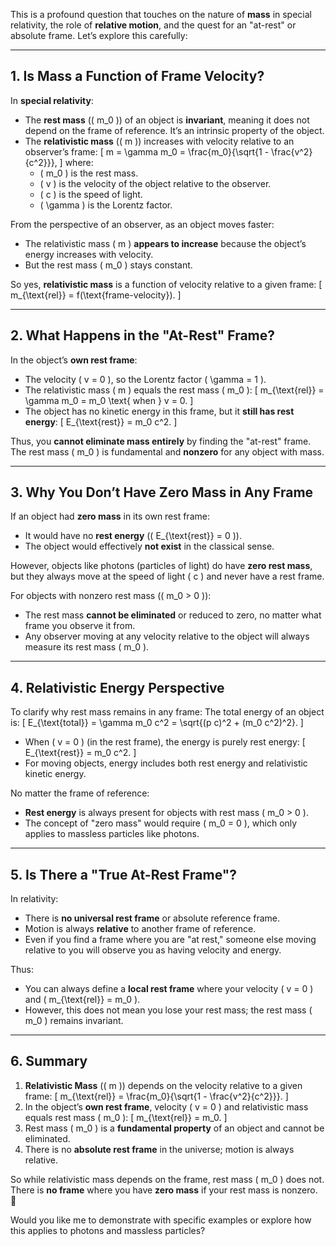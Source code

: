 This is a profound question that touches on the nature of **mass** in special relativity, the role of **relative motion**, and the quest for an "at-rest" or absolute frame. Let’s explore this carefully:

---

## **1. Is Mass a Function of Frame Velocity?**
In **special relativity**:
- The **rest mass** (\( m_0 \)) of an object is **invariant**, meaning it does not depend on the frame of reference. It’s an intrinsic property of the object.
- The **relativistic mass** (\( m \)) increases with velocity relative to an observer’s frame:
   \[
   m = \gamma m_0 = \frac{m_0}{\sqrt{1 - \frac{v^2}{c^2}}},
   \]
   where:
   - \( m_0 \) is the rest mass.
   - \( v \) is the velocity of the object relative to the observer.
   - \( c \) is the speed of light.
   - \( \gamma \) is the Lorentz factor.

From the perspective of an observer, as an object moves faster:
- The relativistic mass \( m \) **appears to increase** because the object’s energy increases with velocity.
- But the rest mass \( m_0 \) stays constant.

So yes, **relativistic mass** is a function of velocity relative to a given frame:
\[
m_{\text{rel}} = f(\text{frame-velocity}).
\]

---

## **2. What Happens in the "At-Rest" Frame?**
In the object’s **own rest frame**:
- The velocity \( v = 0 \), so the Lorentz factor \( \gamma = 1 \).
- The relativistic mass \( m \) equals the rest mass \( m_0 \):
   \[
   m_{\text{rel}} = \gamma m_0 = m_0 \text{ when } v = 0.
   \]
- The object has no kinetic energy in this frame, but it **still has rest energy**:
   \[
   E_{\text{rest}} = m_0 c^2.
   \]

Thus, you **cannot eliminate mass entirely** by finding the "at-rest" frame. The rest mass \( m_0 \) is fundamental and **nonzero** for any object with mass.

---

## **3. Why You Don’t Have Zero Mass in Any Frame**
If an object had **zero mass** in its own rest frame:
- It would have no **rest energy** (\( E_{\text{rest}} = 0 \)).
- The object would effectively **not exist** in the classical sense.

However, objects like photons (particles of light) do have **zero rest mass**, but they always move at the speed of light \( c \) and never have a rest frame.

For objects with nonzero rest mass (\( m_0 > 0 \)):
- The rest mass **cannot be eliminated** or reduced to zero, no matter what frame you observe it from.
- Any observer moving at any velocity relative to the object will always measure its rest mass \( m_0 \).

---

## **4. Relativistic Energy Perspective**
To clarify why rest mass remains in any frame:
The total energy of an object is:
\[
E_{\text{total}} = \gamma m_0 c^2 = \sqrt{(p c)^2 + (m_0 c^2)^2}.
\]
- When \( v = 0 \) (in the rest frame), the energy is purely rest energy:
   \[
   E_{\text{rest}} = m_0 c^2.
   \]
- For moving objects, energy includes both rest energy and relativistic kinetic energy.

No matter the frame of reference:
- **Rest energy** is always present for objects with rest mass \( m_0 > 0 \).
- The concept of "zero mass" would require \( m_0 = 0 \), which only applies to massless particles like photons.

---

## **5. Is There a "True At-Rest Frame"?**
In relativity:
- There is **no universal rest frame** or absolute reference frame.
- Motion is always **relative** to another frame of reference.
- Even if you find a frame where you are "at rest," someone else moving relative to you will observe you as having velocity and energy.

Thus:
- You can always define a **local rest frame** where your velocity \( v = 0 \) and \( m_{\text{rel}} = m_0 \).
- However, this does not mean you lose your rest mass; the rest mass \( m_0 \) remains invariant.

---

## **6. Summary**
1. **Relativistic Mass** (\( m \)) depends on the velocity relative to a given frame:
   \[
   m_{\text{rel}} = \frac{m_0}{\sqrt{1 - \frac{v^2}{c^2}}}.
   \]
2. In the object’s **own rest frame**, velocity \( v = 0 \) and relativistic mass equals rest mass \( m_0 \):
   \[
   m_{\text{rel}} = m_0.
   \]
3. Rest mass \( m_0 \) is a **fundamental property** of an object and cannot be eliminated.
4. There is no **absolute rest frame** in the universe; motion is always relative.

So while relativistic mass depends on the frame, rest mass \( m_0 \) does not. There is **no frame** where you have **zero mass** if your rest mass is nonzero. 🚀

Would you like me to demonstrate with specific examples or explore how this applies to photons and massless particles?

